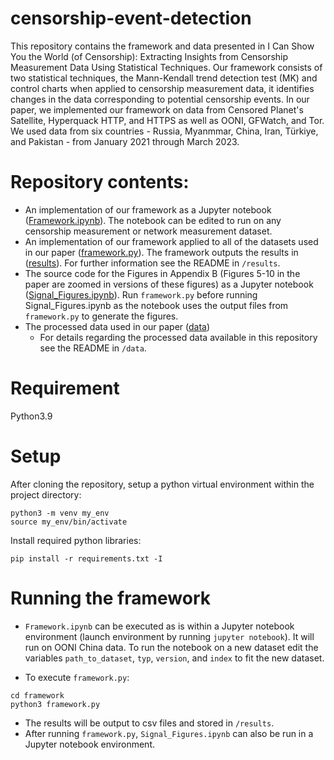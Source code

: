 # censorship-event-detection

This repository contains the framework and data presented in I Can Show You the World (of Censorship): Extracting Insights from Censorship Measurement Data Using Statistical Techniques. Our framework consists of two statistical techniques, the Mann-Kendall trend detection test (MK) and control charts when applied to censorship measurement data, it identifies changes in the data corresponding to potential censorship events. In our paper, we implemented our framework on data from Censored Planet's Satellite, Hyperquack HTTP, and HTTPS as well as OONI, GFWatch, and Tor. We used data from six countries - Russia, Myanmmar, China, Iran, Türkiye, and Pakistan - from January 2021 through March 2023.

# Repository contents:
- An implementation of our framework as a Jupyter notebook ([Framework.ipynb](/framework)). The notebook can be edited to run on any censorship measurement or network measurement dataset. 
- An implementation of our framework applied to all of the datasets used in our paper ([framework.py](/framework)). The framework outputs the results in ([results](/results)). For further information see the README in `/results`.
- The source code for the Figures in Appendix B (Figures 5-10 in the paper are zoomed in versions of these figures) as a Jupyter notebook ([Signal_Figures.ipynb](/framework)). Run `framework.py` before running Signal_Figures.ipynb as the notebook uses the output files from `framework.py` to generate the figures.
- The processed data used in our paper ([data](/data))
  - For details regarding the processed data available in this repository see the README in `/data`.

# Requirement
Python3.9

# Setup
After cloning the repository, setup a python virtual environment within the project directory:
```
python3 -m venv my_env
source my_env/bin/activate
```
Install required python libraries:
```
pip install -r requirements.txt -I
```
# Running the framework
- `Framework.ipynb` can be executed as is within a Jupyter notebook environment (launch environment by running `jupyter notebook`). It will run on OONI China data. To run the notebook on a new dataset edit the variables `path_to_dataset`, `typ`, `version`, and `index` to fit the new dataset.

- To execute `framework.py`:
```
cd framework
python3 framework.py
```
- The results will be output to csv files and stored in `/results`.
- After running `framework.py`, `Signal_Figures.ipynb` can also be run in a Jupyter notebook environment.
